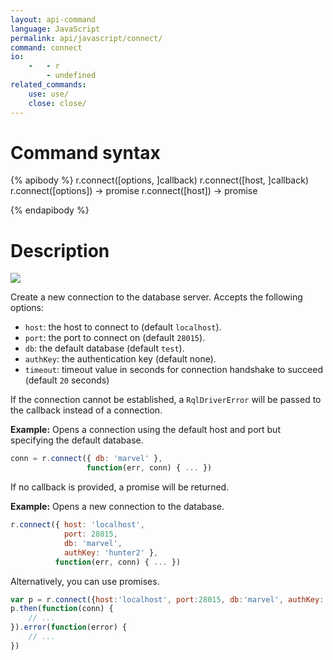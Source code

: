 ```yaml
---
layout: api-command
language: JavaScript
permalink: api/javascript/connect/
command: connect
io:
    -   - r
        - undefined
related_commands:
    use: use/
    close: close/
---
```


# Command syntax #

{% apibody %}
r.connect([options, ]callback)
r.connect([host, ]callback)
r.connect([options]) &rarr; promise
r.connect([host]) &rarr; promise

{% endapibody %}

# Description #

<img src="/assets/images/docs/api_illustrations/connect_javascript.png" class="api_command_illustration" />

Create a new connection to the database server.  Accepts the following
options:

- `host`: the host to connect to (default `localhost`).
- `port`: the port to connect on (default `28015`).
- `db`: the default database (default `test`).
- `authKey`: the authentication key (default none).
- `timeout`: timeout value in seconds for connection handshake to succeed (default `20` seconds)

If the connection cannot be established, a `RqlDriverError` will be passed to the callback instead of a connection.

__Example:__ Opens a connection using the default host and port but specifying the default database.

```js
conn = r.connect({ db: 'marvel' },
                 function(err, conn) { ... })
```

If no callback is provided, a promise will be returned.

__Example:__ Opens a new connection to the database.

```js
r.connect({ host: 'localhost',
            port: 28015,
            db: 'marvel',
            authKey: 'hunter2' },
          function(err, conn) { ... })
```

Alternatively, you can use promises.

```js
var p = r.connect({host:'localhost', port:28015, db:'marvel', authKey:'hunter2'});
p.then(function(conn) {
    // ...
}).error(function(error) {
    // ...
})
```
